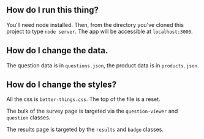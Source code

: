 ## How do I run this thing?

You'll need node installed.  Then, from the directory you've cloned this
project to type `node server`.  The app will be accessible at
`localhost:3000`.

## How do I change the data.

The question data is in `questions.json`, the product data is in
`products.json`.

## How do I change the styles?

All the css is `better-things.css`.  The top of the file is a reset.

The bulk of the survey page is targeted via the `question-viewer` and
`question` classes.

The results page is targeted by the `results` and `badge` classes.
